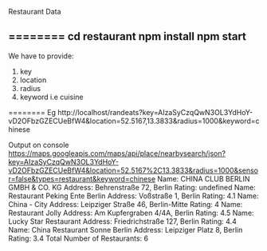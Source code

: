 Restaurant Data

========
cd restaurant
npm install
npm start
---------
We have to provide: 
1. key
2. location
3. radius
4. keyword i.e cuisine

========
Eg
http://localhost/randeats?key=AIzaSyCzqQwN3OL3YdHoY-vD2OFbzGZECUeBfW4&location=52.5167,13.3833&radius=1000&keyword=chinese


Output on console
https://maps.googleapis.com/maps/api/place/nearbysearch/json?key=AIzaSyCzqQwN3OL3YdHoY-vD2OFbzGZECUeBfW4&location=52.5167%2C13.3833&radius=1000&sensor=false&types=restaurant&keyword=chinese
Name:  CHINA CLUB BERLIN GMBH & CO. KG
Address:  Behrenstraße 72, Berlin
Rating:  undefined
Name:  Restaurant Peking Ente Berlin
Address:  Voßstraße 1, Berlin
Rating:  4.1
Name:  China - City
Address:  Leipziger Straße 46, Berlin-Mitte
Rating:  4
Name:  Restaurant Jolly
Address:  Am Kupfergraben 4/4A, Berlin
Rating:  4.5
Name:  Lucky Star Restaurant
Address:  Friedrichstraße 127, Berlin
Rating:  4.4
Name:  China Restaurant Sonne Berlin
Address:  Leipziger Platz 8, Berlin
Rating:  3.4
Total Number of Restaurants: 6
